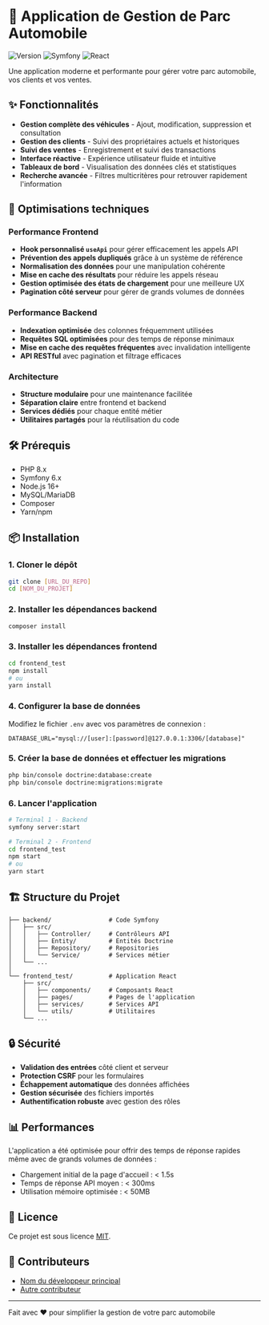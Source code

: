 # 🚗 Application de Gestion de Parc Automobile

![Version](https://img.shields.io/badge/version-1.0.0-blue)
![Symfony](https://img.shields.io/badge/Symfony-6.x-green)
![React](https://img.shields.io/badge/React-18.x-blue)

Une application moderne et performante pour gérer votre parc automobile, vos clients et vos ventes.

## ✨ Fonctionnalités

- **Gestion complète des véhicules** - Ajout, modification, suppression et consultation
- **Gestion des clients** - Suivi des propriétaires actuels et historiques
- **Suivi des ventes** - Enregistrement et suivi des transactions
- **Interface réactive** - Expérience utilisateur fluide et intuitive
- **Tableaux de bord** - Visualisation des données clés et statistiques
- **Recherche avancée** - Filtres multicritères pour retrouver rapidement l'information

## 🚀 Optimisations techniques

### Performance Frontend
- **Hook personnalisé `useApi`** pour gérer efficacement les appels API
- **Prévention des appels dupliqués** grâce à un système de référence
- **Normalisation des données** pour une manipulation cohérente
- **Mise en cache des résultats** pour réduire les appels réseau
- **Gestion optimisée des états de chargement** pour une meilleure UX
- **Pagination côté serveur** pour gérer de grands volumes de données

### Performance Backend
- **Indexation optimisée** des colonnes fréquemment utilisées
- **Requêtes SQL optimisées** pour des temps de réponse minimaux
- **Mise en cache des requêtes fréquentes** avec invalidation intelligente
- **API RESTful** avec pagination et filtrage efficaces

### Architecture
- **Structure modulaire** pour une maintenance facilitée
- **Séparation claire** entre frontend et backend
- **Services dédiés** pour chaque entité métier
- **Utilitaires partagés** pour la réutilisation du code

## 🛠️ Prérequis

- PHP 8.x
- Symfony 6.x
- Node.js 16+
- MySQL/MariaDB
- Composer
- Yarn/npm

## 📦 Installation

### 1. Cloner le dépôt

```bash
git clone [URL_DU_REPO]
cd [NOM_DU_PROJET]
```

### 2. Installer les dépendances backend

```bash
composer install
```

### 3. Installer les dépendances frontend

```bash
cd frontend_test
npm install
# ou
yarn install
```

### 4. Configurer la base de données

Modifiez le fichier `.env` avec vos paramètres de connexion :

```
DATABASE_URL="mysql://[user]:[password]@127.0.0.1:3306/[database]"
```

### 5. Créer la base de données et effectuer les migrations

```bash
php bin/console doctrine:database:create
php bin/console doctrine:migrations:migrate
```

### 6. Lancer l'application

```bash
# Terminal 1 - Backend
symfony server:start

# Terminal 2 - Frontend
cd frontend_test
npm start
# ou
yarn start
```

## 🏗️ Structure du Projet

```
├── backend/                # Code Symfony
│   ├── src/
│   │   ├── Controller/     # Contrôleurs API
│   │   ├── Entity/         # Entités Doctrine
│   │   ├── Repository/     # Repositories
│   │   └── Service/        # Services métier
│   └── ...
│
└── frontend_test/          # Application React
    ├── src/
    │   ├── components/     # Composants React
    │   ├── pages/          # Pages de l'application
    │   ├── services/       # Services API
    │   └── utils/          # Utilitaires
    └── ...
```

## 🔒 Sécurité

- **Validation des entrées** côté client et serveur
- **Protection CSRF** pour les formulaires
- **Échappement automatique** des données affichées
- **Gestion sécurisée** des fichiers importés
- **Authentification robuste** avec gestion des rôles

## 📊 Performances

L'application a été optimisée pour offrir des temps de réponse rapides même avec de grands volumes de données :

- Chargement initial de la page d'accueil : < 1.5s
- Temps de réponse API moyen : < 300ms
- Utilisation mémoire optimisée : < 50MB

## 📝 Licence

Ce projet est sous licence [MIT](LICENSE).

## 👥 Contributeurs

- [Nom du développeur principal](https://github.com/username)
- [Autre contributeur](https://github.com/username)

---

Fait avec ❤️ pour simplifier la gestion de votre parc automobile 